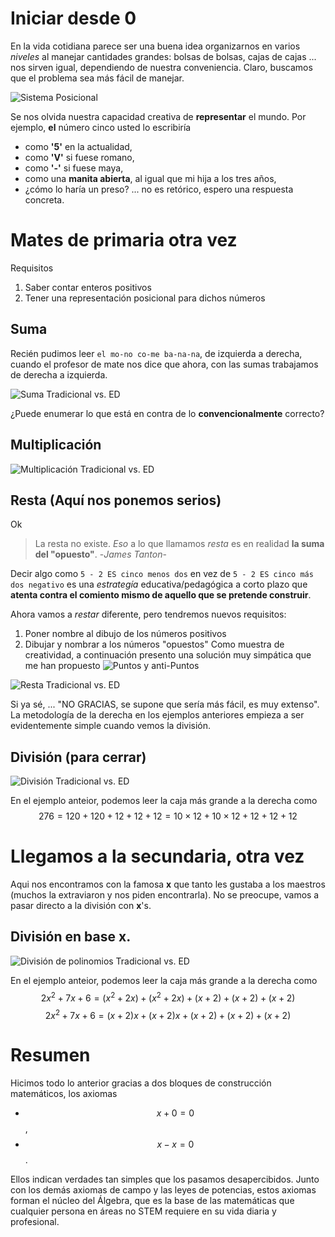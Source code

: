 # Iniciar desde 0


En la vida cotidiana parece ser una buena idea organizarnos en varios *niveles* al manejar cantidades grandes: bolsas de bolsas, cajas de cajas ... nos sirven igual, dependiendo de nuestra conveniencia. Claro, buscamos que el problema sea más fácil de manejar.

![Sistema Posicional](./images/positional-system.png)

Se nos olvida nuestra capacidad creativa de **representar** el mundo. Por ejemplo, **el** número cinco usted lo escribiría
- como **'5'** en la actualidad,
- como **'V'** si fuese romano,
- como **'-'** si fuese maya,
- como una **manita abierta**, al igual que mi hija a los tres años,
- ¿cómo lo haría un preso? ... no es retórico, espero una respuesta concreta.

# Mates de primaria otra vez

Requisitos
1. Saber contar enteros positivos
2. Tener una representación posicional para dichos números

## Suma

Recién pudimos leer `el mo-no co-me ba-na-na`, de izquierda a derecha, cuando el profesor de mate nos dice que ahora, con las sumas trabajamos de derecha a izquierda.
	
![Suma Tradicional vs. ED](./images/exploding-dots-add.png)

¿Puede enumerar lo que está en contra de lo **convencionalmente** correcto?

## Multiplicación

![Multiplicación Tradicional vs. ED](./images/exploding-dots-times.png)

## Resta (Aquí nos ponemos serios)

Ok
> La resta no existe. *Eso* a lo que llamamos *resta* es en realidad **la suma del "opuesto"**.
> -*James Tanton*-

Decir algo como 
`5 - 2 ES cinco menos dos`
en vez de 
`5 - 2 ES cinco más dos negativo`
es una *estrategía* educativa/pedagógica a corto plazo que **atenta contra el comiento mismo de aquello que se pretende construir**.

Ahora vamos a *restar* diferente, pero tendremos nuevos requisitos:
1. Poner nombre al dibujo de los números positivos
2. Dibujar y nombrar a los números "opuestos"
Como muestra de creatividad, a continuación presento una solución muy simpática que me han propuesto
![Puntos y anti-Puntos](./images/dots-antidots.png)

	
![Resta Tradicional vs. ED](./images/exploding-dots-diff.png)

Si ya sé, ... "NO GRACIAS, se supone que sería más fácil, es muy extenso". La metodología de la derecha en los ejemplos anteriores empieza a ser evidentemente simple cuando vemos la división.

## División (para cerrar)

![División Tradicional vs. ED](./images/exploding-dots-division.png)

En el ejemplo anteior, podemos leer la caja más grande a la derecha como
$$
276 
= 120 + 120 + 12 + 12 + 12 
= 10 \times 12 + 10 \times 12 + 12 + 12 + 12
$$

# Llegamos a la secundaria, otra vez

Aqui nos encontramos con la famosa **x** que tanto les gustaba a los maestros (muchos la extraviaron y nos piden encontrarla).  No se preocupe, vamos a pasar directo a la división con **x**'s.

## División en base **x**.

![División de polinomios Tradicional vs. ED](./images/exploding-dots-division-x.png)

En el ejemplo anteior, podemos leer la caja más grande a la derecha como
$$
2x^2 + 7x + 6
= (x^2+2x) + (x^2+2x) + (x+2) + (x+2) + (x+2)
$$
$$
2x^2 + 7x + 6
= (x+2)x + (x+2)x + (x+2) + (x+2) + (x+2)
$$



# Resumen

Hicimos todo lo anterior gracias a dos bloques de construcción matemáticos, los axiomas

* $$x + 0 = 0$$,
* $$x − x = 0$$.

Ellos indican verdades tan simples que los pasamos desapercibidos. Junto con los demás axiomas de campo y las leyes de potencias, estos axiomas forman el núcleo del Álgebra, que es la base de las matemáticas que cualquier persona en áreas no STEM requiere en su vida diaria y profesional.